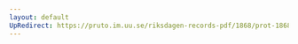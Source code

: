 ```yaml
---
layout: default
UpRedirect: https://pruto.im.uu.se/riksdagen-records-pdf/1868/prot-1868--fk--326/prot-1868--fk--326_001.pdf
---
```

